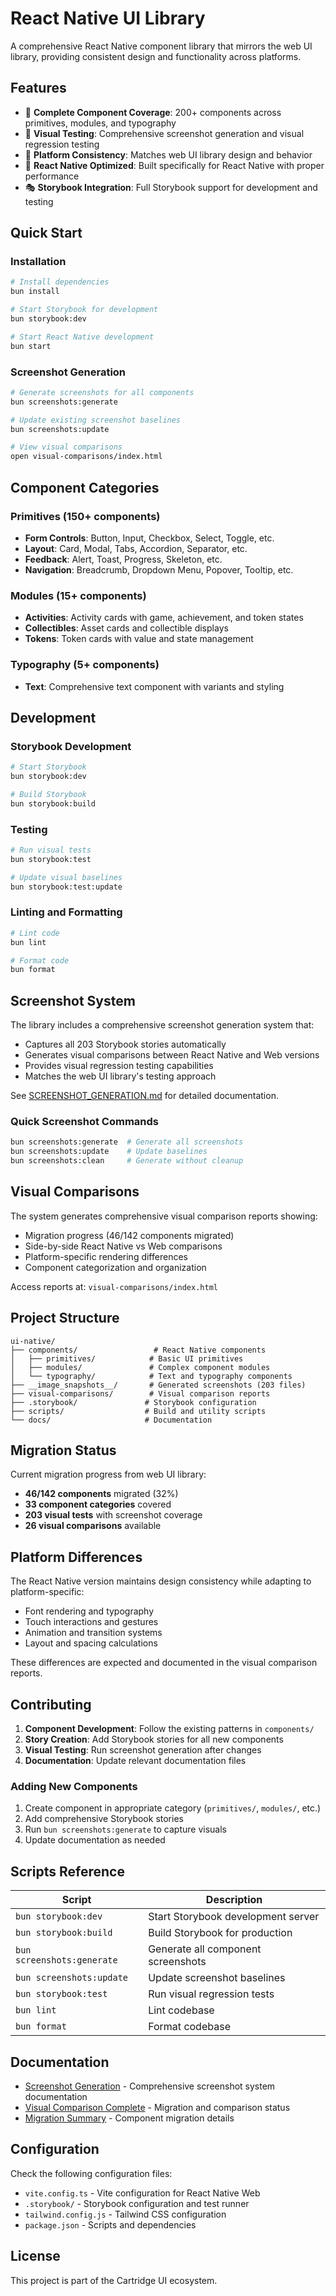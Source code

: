 # React Native UI Library

A comprehensive React Native component library that mirrors the web UI library, providing consistent design and functionality across platforms.

## Features

- 🎨 **Complete Component Coverage**: 200+ components across primitives, modules, and typography
- 📸 **Visual Testing**: Comprehensive screenshot generation and visual regression testing
- 🔄 **Platform Consistency**: Matches web UI library design and behavior
- 📱 **React Native Optimized**: Built specifically for React Native with proper performance
- 🎭 **Storybook Integration**: Full Storybook support for development and testing

## Quick Start

### Installation
```bash
# Install dependencies
bun install

# Start Storybook for development
bun storybook:dev

# Start React Native development
bun start
```

### Screenshot Generation
```bash
# Generate screenshots for all components
bun screenshots:generate

# Update existing screenshot baselines
bun screenshots:update

# View visual comparisons
open visual-comparisons/index.html
```

## Component Categories

### Primitives (150+ components)
- **Form Controls**: Button, Input, Checkbox, Select, Toggle, etc.
- **Layout**: Card, Modal, Tabs, Accordion, Separator, etc.
- **Feedback**: Alert, Toast, Progress, Skeleton, etc.
- **Navigation**: Breadcrumb, Dropdown Menu, Popover, Tooltip, etc.

### Modules (15+ components)
- **Activities**: Activity cards with game, achievement, and token states
- **Collectibles**: Asset cards and collectible displays
- **Tokens**: Token cards with value and state management

### Typography (5+ components)
- **Text**: Comprehensive text component with variants and styling

## Development

### Storybook Development
```bash
# Start Storybook
bun storybook:dev

# Build Storybook
bun storybook:build
```

### Testing
```bash
# Run visual tests
bun storybook:test

# Update visual baselines
bun storybook:test:update
```

### Linting and Formatting
```bash
# Lint code
bun lint

# Format code
bun format
```

## Screenshot System

The library includes a comprehensive screenshot generation system that:

- Captures all 203 Storybook stories automatically
- Generates visual comparisons between React Native and Web versions
- Provides visual regression testing capabilities
- Matches the web UI library's testing approach

See [SCREENSHOT_GENERATION.md](./SCREENSHOT_GENERATION.md) for detailed documentation.

### Quick Screenshot Commands
```bash
bun screenshots:generate  # Generate all screenshots
bun screenshots:update    # Update baselines
bun screenshots:clean     # Generate without cleanup
```

## Visual Comparisons

The system generates comprehensive visual comparison reports showing:
- Migration progress (46/142 components migrated)
- Side-by-side React Native vs Web comparisons
- Platform-specific rendering differences
- Component categorization and organization

Access reports at: `visual-comparisons/index.html`

## Project Structure

```
ui-native/
├── components/                 # React Native components
│   ├── primitives/            # Basic UI primitives
│   ├── modules/               # Complex component modules
│   └── typography/            # Text and typography components
├── __image_snapshots__/       # Generated screenshots (203 files)
├── visual-comparisons/        # Visual comparison reports
├── .storybook/               # Storybook configuration
├── scripts/                  # Build and utility scripts
└── docs/                     # Documentation
```

## Migration Status

Current migration progress from web UI library:
- **46/142 components** migrated (32%)
- **33 component categories** covered
- **203 visual tests** with screenshot coverage
- **26 visual comparisons** available

## Platform Differences

The React Native version maintains design consistency while adapting to platform-specific:
- Font rendering and typography
- Touch interactions and gestures
- Animation and transition systems
- Layout and spacing calculations

These differences are expected and documented in the visual comparison reports.

## Contributing

1. **Component Development**: Follow the existing patterns in `components/`
2. **Story Creation**: Add Storybook stories for all new components
3. **Visual Testing**: Run screenshot generation after changes
4. **Documentation**: Update relevant documentation files

### Adding New Components
1. Create component in appropriate category (`primitives/`, `modules/`, etc.)
2. Add comprehensive Storybook stories
3. Run `bun screenshots:generate` to capture visuals
4. Update documentation as needed

## Scripts Reference

| Script | Description |
|--------|-------------|
| `bun storybook:dev` | Start Storybook development server |
| `bun storybook:build` | Build Storybook for production |
| `bun screenshots:generate` | Generate all component screenshots |
| `bun screenshots:update` | Update screenshot baselines |
| `bun storybook:test` | Run visual regression tests |
| `bun lint` | Lint codebase |
| `bun format` | Format codebase |

## Documentation

- [Screenshot Generation](./SCREENSHOT_GENERATION.md) - Comprehensive screenshot system documentation
- [Visual Comparison Complete](./VISUAL_COMPARISON_COMPLETE.md) - Migration and comparison status
- [Migration Summary](./MIGRATION_SUMMARY.md) - Component migration details

## Configuration

Check the following configuration files:
- `vite.config.ts` - Vite configuration for React Native Web
- `.storybook/` - Storybook configuration and test runner
- `tailwind.config.js` - Tailwind CSS configuration
- `package.json` - Scripts and dependencies

## License

This project is part of the Cartridge UI ecosystem.
